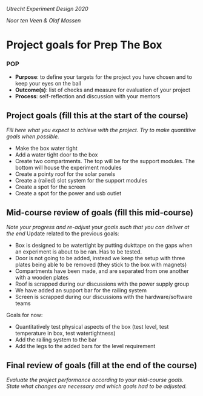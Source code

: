 *Utrecht Experiment Design 2020*  

*Noor ten Veen & Olaf Massen*

# Project goals for Prep The Box

### POP

+ **Purpose**: to define your targets for the project you have chosen and to keep your eyes on the ball 
+ **Outcome(s)**: list of checks and measure for evaluation of your project
+ **Process**: self-reflection and discussion with your mentors


## Project goals (fill this at the start of the course)
*Fill here what you expect to achieve with the project. Try to make quantitive goals when possible.*
+ Make the box water tight
+ Add a water tight door to the box
+ Create two compartments. The top will be for the support modules. The bottom will house the experiment modules
+ Create a pointy roof for the solar panels
+ Create a (railed) slot system for the support modules
+ Create a spot for the screen
+ Create a spot for the power and usb outlet

## Mid-course review of goals (fill this mid-course)
*Note your progress and re-adjust your goals such that you can deliver at the end*
Update related to the previous goals:
+ Box is designed to be watertight by putting dukttape on the gaps when an experiment is about to be ran. Has to be tested.
+ Door is not going to be added, instead we keep the setup with three plates being able to be removed (they stick to the box with magnets)
+ Compartments have been made, and are separated from one another with a wooden plates
+ Roof is scrapped during our discussions with the power supply group
+ We have added an support bar for the railing system
+ Screen is scrapped during our discussions with the hardware/software teams


Goals for now:
+ Quantitatively test physical aspects of the box (test level, test temperature in box, test watertightness)
+ Add the railing system to the bar
+ Add the legs to the added bars for the level requirement


## Final review of goals (fill at the end of the course)
*Evaluate the project performance according to your mid-course goals. State what changes are necessary and which goals had to be adjusted.* 

